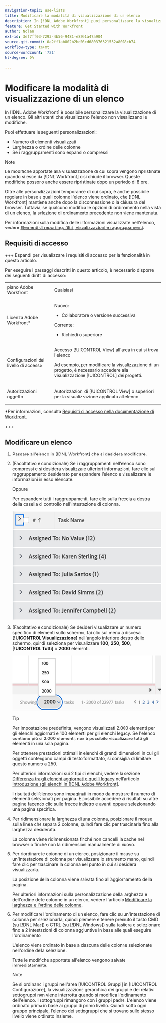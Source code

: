 ```yaml
---
navigation-topic: use-lists
title: Modificare la modalità di visualizzazione di un elenco
description: In [!DNL Adobe Workfront] puoi personalizzare la visualizzazione di un elenco. Gli altri utenti che visualizzano l'elenco non visualizzano le modifiche.
feature: Get Started with Workfront
author: Nolan
exl-id: 3ef7ff03-7293-4b56-9481-e89e1a47a904
source-git-commit: 0a2ff1ab802b2bd08cd680376321552a8018cb74
workflow-type: tm+mt
source-wordcount: '721'
ht-degree: 0%

---
```


# Modificare la modalità di visualizzazione di un elenco

<!--Audited: 11/2024-->

In [!DNL Adobe Workfront] è possibile personalizzare la visualizzazione di un elenco. Gli altri utenti che visualizzano l&#39;elenco non visualizzano le modifiche.

Puoi effettuare le seguenti personalizzazioni:

* Numero di elementi visualizzati
* Larghezza o ordine delle colonne
* Se i raggruppamenti sono espansi o compressi

>[!NOTE]
>
>Le modifiche apportate alla visualizzazione di cui sopra vengono ripristinate quando si esce da [!DNL Workfront] o si chiude il browser. Queste modifiche possono anche essere ripristinate dopo un periodo di 8 ore.

Oltre alle personalizzazioni temporanee di cui sopra, è anche possibile regolare in base a quali colonne l&#39;elenco viene ordinato, che [!DNL Workfront] mantiene anche dopo la disconnessione o la chiusura del browser. Tuttavia, se qualcuno modifica le opzioni di ordinamento nella vista di un elenco, la selezione di ordinamento precedente non viene mantenuta.

Per informazioni sulla modifica delle informazioni visualizzate nell&#39;elenco, vedere [Elementi di reporting: filtri, visualizzazioni e raggruppamenti](../../../reports-and-dashboards/reports/reporting-elements/reporting-elements-filters-views-groupings.md).

## Requisiti di accesso

+++ Espandi per visualizzare i requisiti di accesso per la funzionalità in questo articolo.

Per eseguire i passaggi descritti in questo articolo, è necessario disporre dei seguenti diritti di accesso:

<table style="table-layout:auto"> 
 <col> 
 <col> 
 <tbody> 
  <tr> 
   <td role="rowheader">piano Adobe Workfront</td> 
   <td> <p>Qualsiasi</p> </td> 
  </tr> 
  <tr> 
   <td role="rowheader">Licenza Adobe Workfront*</td> 
   <td> 
    <p>Nuovo:</p>
   <ul><li><p>Collaboratore o versione successiva </p></li>
   </ul>

<p>Corrente:</p>
   <ul><li><p>Richiedi o superiore</p></li>
    </ul></td> 
  </tr> 
  <tr> 
   <td role="rowheader">Configurazioni del livello di accesso</td> 
   <td> <p>Accesso [!UICONTROL View] all'area in cui si trova l'elenco</p> <p>Ad esempio, per modificare la visualizzazione di un progetto, è necessario accedere alla visualizzazione [!UICONTROL] dei progetti.</p></td> 
  </tr> 
  <tr> 
   <td role="rowheader">Autorizzazioni oggetto</td> 
   <td> <p>Autorizzazioni di [!UICONTROL View] o superiori per la visualizzazione applicata all'elenco</p>  </td> 
  </tr> 
 </tbody> 
</table>

*Per informazioni, consulta [Requisiti di accesso nella documentazione di Workfront](/help/quicksilver/administration-and-setup/add-users/access-levels-and-object-permissions/access-level-requirements-in-documentation.md).

+++

## Modificare un elenco

1. Passare all&#39;elenco in [!DNL Workfront] che si desidera modificare.

   <!--
   <p data-mc-conditions="QuicksilverOrClassic.Draft mode"> 
   <MadCap:conditionalText data-mc-conditions="QuicksilverOrClassic.Draft mode">
   By default, groupings are collapsed.
   </MadCap:conditionalText>
   <br> </p>
   -->

1. (Facoltativo e condizionale) Se i raggruppamenti nell’elenco sono compressi e si desidera visualizzare ulteriori informazioni, fare clic sul raggruppamento desiderato per espandere l’elenco e visualizzare le informazioni in esso elencate.

   Oppure

   Per espandere tutti i raggruppamenti, fare clic sulla freccia a destra della casella di controllo nell&#39;intestazione di colonna.

   ![expand_groupings__1_.png](assets/expand-groupings--1--350x227.png)

1. (Facoltativo e condizionale) Se desideri visualizzare un numero specifico di elementi sullo schermo, fai clic sul menu a discesa **[!UICONTROL Visualizzazione]** nell&#39;angolo inferiore destro dello schermo, quindi seleziona per visualizzare **100**, **250**, **500**, **[!UICONTROL Tutti]** o **2000** elementi.

   ![Numero elenco a pagina](assets/list-number-page-350x119.png)

   >[!TIP]
   >
   >Per impostazione predefinita, vengono visualizzati 2.000 elementi per gli elenchi aggiornati e 100 elementi per gli elenchi legacy. Se l&#39;elenco contiene più di 2.000 elementi, non è possibile visualizzare tutti gli elementi in una sola pagina.
   >
   >
   >Per ottenere prestazioni ottimali in elenchi di grandi dimensioni in cui gli oggetti contengono campi di testo formattato, si consiglia di limitare questo numero a 250.
   >
   >
   >Per ulteriori informazioni sui 2 tipi di elenchi, vedere la sezione [Differenza tra gli elenchi aggiornati e quelli legacy](../../../workfront-basics/navigate-workfront/use-lists/view-items-in-a-list.md#updated) nell&#39;articolo [Introduzione agli elenchi in [!DNL Adobe Workfront]](../../../workfront-basics/navigate-workfront/use-lists/view-items-in-a-list.md).

   I risultati dell’elenco sono impaginati in modo da mostrare il numero di elementi selezionati per pagina. È possibile accedere ai risultati su altre pagine facendo clic sulle frecce indietro e avanti oppure selezionando una pagina specifica.

1. Per ridimensionare la larghezza di una colonna, posizionare il mouse sulla linea che separa 2 colonne, quindi fare clic per trascinarla fino alla larghezza desiderata.

   La colonna viene ridimensionata finché non cancelli la cache nel browser o finché non la ridimensioni manualmente di nuovo.

1. Per riordinare le colonne di un elenco, posizionare il mouse su un&#39;intestazione di colonna per visualizzare lo strumento mano, quindi fare clic per trascinare la colonna nel punto in cui si desidera visualizzarla.

   La posizione della colonna viene salvata fino all’aggiornamento della pagina.

   Per ulteriori informazioni sulla personalizzazione della larghezza e dell&#39;ordine delle colonne in un elenco, vedere l&#39;articolo [Modificare la larghezza e l&#39;ordine delle colonne](../../../reports-and-dashboards/reports/reporting-elements/modify-column-width-order.md).

1. Per modificare l&#39;ordinamento di un elenco, fare clic su un&#39;intestazione di colonna per selezionarla, quindi premere e tenere premuto il tasto CMD (su [!DNL Mac]) o CTRL (su [!DNL Windows]) sulla tastiera e selezionare fino a 2 intestazioni di colonna aggiuntive in base alle quali eseguire l&#39;ordinamento.

   L&#39;elenco viene ordinato in base a ciascuna delle colonne selezionate nell&#39;ordine della selezione.

   Tutte le modifiche apportate all&#39;elenco vengono salvate immediatamente.

   >[!NOTE]
   >
   >Se si ordinano i gruppi nell&#39;area [!UICONTROL Gruppi] in [!UICONTROL Configurazione], la visualizzazione gerarchica dei gruppi e dei relativi sottogruppi non viene interrotta quando si modifica l&#39;ordinamento dell&#39;elenco. I sottogruppi rimangono con i gruppi padre. L’elenco viene ordinato prima in base ai gruppi di primo livello. Quindi, sotto ogni gruppo principale, l’elenco dei sottogruppi che si trovano sullo stesso livello viene ordinato insieme.
